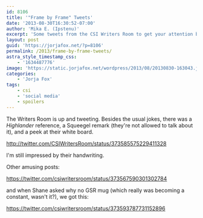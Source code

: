 ```yaml
---
id: 8106
title: '"Frame by Frame" Tweets'
date: '2013-08-30T16:30:52-07:00'
author: 'Mika E. (Ipstenu)'
excerpt: 'Some tweets from the CSI Writers Room to get your attention before a long weekend.'
layout: post
guid: 'https://jorjafox.net/?p=8106'
permalink: /2013/frame-by-frame-tweets/
astra_style_timestamp_css:
    - '1634487776'
image: 'https://static.jorjafox.net/wordpress/2013/08/20130830-163043.jpg'
categories:
    - 'Jorja Fox'
tags:
    - csi
    - 'social media'
    - spoilers
---
```


The Writers Room is up and tweeting. Besides the usual jokes, there was a <em>Highlander</em> reference, a Squeegel remark (they're not allowed to talk about it), and a peek at their white board.

http://twitter.com/CSIWritersRoom/status/373585575229411328

I'm still impressed by their handwriting.

Other amusing posts:

https://twitter.com/csiwritersroom/status/373567590301302784

and when Shane asked why no GSR mug (which really was becoming a constant, wasn't it?), we got this:

https://twitter.com/csiwritersroom/status/373593787731152896
